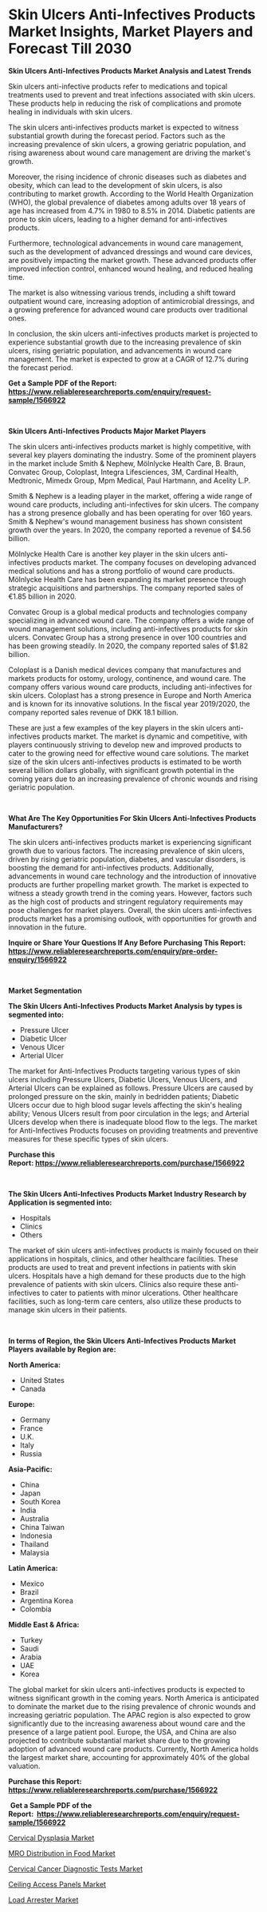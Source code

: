 <p><h1>Skin Ulcers Anti-Infectives Products Market Insights, Market Players and Forecast Till 2030</h1></p><p><strong>Skin Ulcers Anti-Infectives Products Market Analysis and Latest Trends</strong></p>
<p><p>Skin ulcers anti-infective products refer to medications and topical treatments used to prevent and treat infections associated with skin ulcers. These products help in reducing the risk of complications and promote healing in individuals with skin ulcers.</p><p>The skin ulcers anti-infectives products market is expected to witness substantial growth during the forecast period. Factors such as the increasing prevalence of skin ulcers, a growing geriatric population, and rising awareness about wound care management are driving the market's growth.</p><p>Moreover, the rising incidence of chronic diseases such as diabetes and obesity, which can lead to the development of skin ulcers, is also contributing to market growth. According to the World Health Organization (WHO), the global prevalence of diabetes among adults over 18 years of age has increased from 4.7% in 1980 to 8.5% in 2014. Diabetic patients are prone to skin ulcers, leading to a higher demand for anti-infectives products.</p><p>Furthermore, technological advancements in wound care management, such as the development of advanced dressings and wound care devices, are positively impacting the market growth. These advanced products offer improved infection control, enhanced wound healing, and reduced healing time.</p><p>The market is also witnessing various trends, including a shift toward outpatient wound care, increasing adoption of antimicrobial dressings, and a growing preference for advanced wound care products over traditional ones.</p><p>In conclusion, the skin ulcers anti-infectives products market is projected to experience substantial growth due to the increasing prevalence of skin ulcers, rising geriatric population, and advancements in wound care management. The market is expected to grow at a CAGR of 12.7% during the forecast period.</p></p>
<p><strong>Get a Sample PDF of the Report:&nbsp; <a href="https://www.reliableresearchreports.com/enquiry/request-sample/1566922">https://www.reliableresearchreports.com/enquiry/request-sample/1566922</a></strong></p>
<p>&nbsp;</p>
<p><strong>Skin Ulcers Anti-Infectives Products Major Market Players</strong></p>
<p><p>The skin ulcers anti-infectives products market is highly competitive, with several key players dominating the industry. Some of the prominent players in the market include Smith & Nephew, Mölnlycke Health Care, B. Braun, Convatec Group, Coloplast, Integra Lifesciences, 3M, Cardinal Health, Medtronic, Mimedx Group, Mpm Medical, Paul Hartmann, and Acelity L.P.</p><p>Smith & Nephew is a leading player in the market, offering a wide range of wound care products, including anti-infectives for skin ulcers. The company has a strong presence globally and has been operating for over 160 years. Smith & Nephew's wound management business has shown consistent growth over the years. In 2020, the company reported a revenue of $4.56 billion.</p><p>Mölnlycke Health Care is another key player in the skin ulcers anti-infectives products market. The company focuses on developing advanced medical solutions and has a strong portfolio of wound care products. Mölnlycke Health Care has been expanding its market presence through strategic acquisitions and partnerships. The company reported sales of €1.85 billion in 2020.</p><p>Convatec Group is a global medical products and technologies company specializing in advanced wound care. The company offers a wide range of wound management solutions, including anti-infectives products for skin ulcers. Convatec Group has a strong presence in over 100 countries and has been growing steadily. In 2020, the company reported sales of $1.82 billion.</p><p>Coloplast is a Danish medical devices company that manufactures and markets products for ostomy, urology, continence, and wound care. The company offers various wound care products, including anti-infectives for skin ulcers. Coloplast has a strong presence in Europe and North America and is known for its innovative solutions. In the fiscal year 2019/2020, the company reported sales revenue of DKK 18.1 billion.</p><p>These are just a few examples of the key players in the skin ulcers anti-infectives products market. The market is dynamic and competitive, with players continuously striving to develop new and improved products to cater to the growing need for effective wound care solutions. The market size of the skin ulcers anti-infectives products is estimated to be worth several billion dollars globally, with significant growth potential in the coming years due to an increasing prevalence of chronic wounds and rising geriatric population.</p></p>
<p>&nbsp;</p>
<p><strong>What Are The Key Opportunities For Skin Ulcers Anti-Infectives Products Manufacturers?</strong></p>
<p><p>The skin ulcers anti-infectives products market is experiencing significant growth due to various factors. The increasing prevalence of skin ulcers, driven by rising geriatric population, diabetes, and vascular disorders, is boosting the demand for anti-infectives products. Additionally, advancements in wound care technology and the introduction of innovative products are further propelling market growth. The market is expected to witness a steady growth trend in the coming years. However, factors such as the high cost of products and stringent regulatory requirements may pose challenges for market players. Overall, the skin ulcers anti-infectives products market has a promising outlook, with opportunities for growth and innovation in the future.</p></p>
<p><strong>Inquire or Share Your Questions If Any Before Purchasing This Report: <a href="https://www.reliableresearchreports.com/enquiry/pre-order-enquiry/1566922">https://www.reliableresearchreports.com/enquiry/pre-order-enquiry/1566922</a></strong></p>
<p>&nbsp;</p>
<p><strong>Market Segmentation</strong></p>
<p><strong>The Skin Ulcers Anti-Infectives Products Market Analysis by types is segmented into:</strong></p>
<p><ul><li>Pressure Ulcer</li><li>Diabetic Ulcer</li><li>Venous Ulcer</li><li>Arterial Ulcer</li></ul></p>
<p><p>The market for Anti-Infectives Products targeting various types of skin ulcers including Pressure Ulcers, Diabetic Ulcers, Venous Ulcers, and Arterial Ulcers can be explained as follows. Pressure Ulcers are caused by prolonged pressure on the skin, mainly in bedridden patients; Diabetic Ulcers occur due to high blood sugar levels affecting the skin's healing ability; Venous Ulcers result from poor circulation in the legs; and Arterial Ulcers develop when there is inadequate blood flow to the legs. The market for Anti-Infectives Products focuses on providing treatments and preventive measures for these specific types of skin ulcers.</p></p>
<p><strong>Purchase this Report:&nbsp;<a href="https://www.reliableresearchreports.com/purchase/1566922">https://www.reliableresearchreports.com/purchase/1566922</a></strong></p>
<p>&nbsp;</p>
<p><strong>The Skin Ulcers Anti-Infectives Products Market Industry Research by Application is segmented into:</strong></p>
<p><ul><li>Hospitals</li><li>Clinics</li><li>Others</li></ul></p>
<p><p>The market of skin ulcers anti-infectives products is mainly focused on their applications in hospitals, clinics, and other healthcare facilities. These products are used to treat and prevent infections in patients with skin ulcers. Hospitals have a high demand for these products due to the high prevalence of patients with skin ulcers. Clinics also require these anti-infectives to cater to patients with minor ulcerations. Other healthcare facilities, such as long-term care centers, also utilize these products to manage skin ulcers in their patients.</p></p>
<p>&nbsp;</p>
<p><strong>In terms of Region, the Skin Ulcers Anti-Infectives Products Market Players available by Region are:</strong></p>
<p>
    <p> <strong> North America: </strong>
        <ul>
            <li>United States</li>
            <li>Canada</li>
        </ul>
        </p> 
    <p> <strong> Europe: </strong>
        <ul>
            <li>Germany</li>
            <li>France</li>
            <li>U.K.</li>
            <li>Italy</li>
            <li>Russia</li>
        </ul>
        </p> 
    <p> <strong> Asia-Pacific: </strong>
        <ul>
            <li>China</li>
            <li>Japan</li>
            <li>South Korea</li>
            <li>India</li>
            <li>Australia</li>
            <li>China Taiwan</li>
            <li>Indonesia</li>
            <li>Thailand</li>
            <li>Malaysia</li>
        </ul>
        </p> 
    <p> <strong> Latin America: </strong>
        <ul>
            <li>Mexico</li>
            <li>Brazil</li>
            <li>Argentina Korea</li>
            <li>Colombia</li>
        </ul>
        </p> 
    <p> <strong> Middle East & Africa: </strong>
        <ul>
            <li>Turkey</li>
            <li>Saudi</li>
            <li>Arabia</li>
            <li>UAE</li>
            <li>Korea</li>
        </ul>
    </p>
    </p>
<p><p>The global market for skin ulcers anti-infectives products is expected to witness significant growth in the coming years. North America is anticipated to dominate the market due to the rising prevalence of chronic wounds and increasing geriatric population. The APAC region is also expected to grow significantly due to the increasing awareness about wound care and the presence of a large patient pool. Europe, the USA, and China are also projected to contribute substantial market share due to the growing adoption of advanced wound care products. Currently, North America holds the largest market share, accounting for approximately 40% of the global valuation.</p></p>
<p><strong>Purchase this Report: <a href="https://www.reliableresearchreports.com/purchase/1566922">https://www.reliableresearchreports.com/purchase/1566922</a></strong></p>
<p>&nbsp;<strong>Get a Sample PDF of the Report:&nbsp;&nbsp;<a href="https://www.reliableresearchreports.com/enquiry/request-sample/1566922">https://www.reliableresearchreports.com/enquiry/request-sample/1566922</a></strong></p>
<p><strong></strong></p>
<p><p><a href="https://medium.com/@alesiabrahimi58/cervical-dysplasia-market-size-growth-forecast-2023-2030-6a19ac760115">Cervical Dysplasia Market</a></p><p><a href="https://github.com/marloy8/Market-Research-Report-List-1/blob/main/mro-distribution-in-food-market.md">MRO Distribution in Food Market</a></p><p><a href="https://medium.com/@besaosmani1903/cervical-cancer-diagnostic-tests-market-size-growth-forecast-2023-2030-8ee24b84a6e3">Cervical Cancer Diagnostic Tests Market</a></p><p><a href="https://www.linkedin.com/pulse/ceiling-access-panels-market-research-report-provides-thorough-mq9xf/">Ceiling Access Panels Market</a></p><p><a href="https://www.linkedin.com/pulse/load-arrester-market-size-growth-forecast-from-2023-2030-atmark-vlglf/">Load Arrester Market</a></p></p>